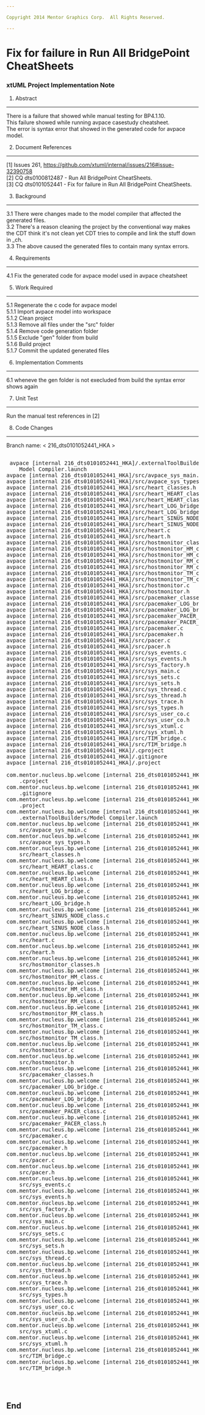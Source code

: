 ```yaml
---

Copyright 2014 Mentor Graphics Corp.  All Rights Reserved.

---
```


# Fix for failure in Run All BridgePoint CheatSheets
### xtUML Project Implementation Note
 

1. Abstract
-----------
There is a failure that showed while manual testing for BP4.1.10.  
This failure showed while running avpace casestudy cheatsheet.  
The error is syntax error that showed in the generated code for avpace model.  


2. Document References
----------------------
[1] Issues 261, https://github.com/xtuml/internal/issues/216#issue-32390758  
[2] CQ dts0100812487 - Run All BridgePoint CheatSheets.    
[3] CQ dts0101052441 - Fix for failure in Run All BridgePoint CheatSheets.  

3. Background
-------------
3.1 There were changes made to the model compiler that affected the generated files.   
3.2 There's a reason cleaning the project by the conventional way makes the CDT think it's not clean yet
    CDT tries to compile and link the stuff down in _ch.  
3.3 The above caused the generated files to contain many syntax errors.   


4. Requirements
---------------
4.1 Fix the generated code for avpace model used in avpace cheatsheet  


5. Work Required
----------------
5.1 Regenerate the c code for avpace model   
5.1.1 Import avpace model into workspace  
5.1.2 Clean project  
5.1.3 Remove all files under the "src" folder  
5.1.4 Remove code generation folder  
5.1.5 Exclude "gen" folder from build  
5.1.6 Build project  
5.1.7 Commit the updated generated files  

6. Implementation Comments
--------------------------
6.1 wheneve the gen folder is not execluded from build the syntax error shows again
 

7. Unit Test
------------
Run the manual test references in [2]
 
 
8. Code Changes
---------------
Branch name: < 216_dts0101052441_HKA >

<pre>

 avpace [internal 216_dts0101052441_HKA]/.externalToolBuilders/
    Model Compiler.launch
avpace [internal 216_dts0101052441_HKA]/src/avpace_sys_main.c
avpace [internal 216_dts0101052441_HKA]/src/avpace_sys_types.h
avpace [internal 216_dts0101052441_HKA]/src/heart_classes.h
avpace [internal 216_dts0101052441_HKA]/src/heart_HEART_class.c
avpace [internal 216_dts0101052441_HKA]/src/heart_HEART_class.h
avpace [internal 216_dts0101052441_HKA]/src/heart_LOG_bridge.c
avpace [internal 216_dts0101052441_HKA]/src/heart_LOG_bridge.h
avpace [internal 216_dts0101052441_HKA]/src/heart_SINUS_NODE_class.c
avpace [internal 216_dts0101052441_HKA]/src/heart_SINUS_NODE_class.h
avpace [internal 216_dts0101052441_HKA]/src/heart.c
avpace [internal 216_dts0101052441_HKA]/src/heart.h
avpace [internal 216_dts0101052441_HKA]/src/hostmonitor_classes.h
avpace [internal 216_dts0101052441_HKA]/src/hostmonitor_HM_class.c
avpace [internal 216_dts0101052441_HKA]/src/hostmonitor_HM_class.h
avpace [internal 216_dts0101052441_HKA]/src/hostmonitor_RM_class.c
avpace [internal 216_dts0101052441_HKA]/src/hostmonitor_RM_class.h
avpace [internal 216_dts0101052441_HKA]/src/hostmonitor_TM_class.c
avpace [internal 216_dts0101052441_HKA]/src/hostmonitor_TM_class.h
avpace [internal 216_dts0101052441_HKA]/src/hostmonitor.c
avpace [internal 216_dts0101052441_HKA]/src/hostmonitor.h
avpace [internal 216_dts0101052441_HKA]/src/pacemaker_classes.h
avpace [internal 216_dts0101052441_HKA]/src/pacemaker_LOG_bridge.c
avpace [internal 216_dts0101052441_HKA]/src/pacemaker_LOG_bridge.h
avpace [internal 216_dts0101052441_HKA]/src/pacemaker_PACER_class.c
avpace [internal 216_dts0101052441_HKA]/src/pacemaker_PACER_class.h
avpace [internal 216_dts0101052441_HKA]/src/pacemaker.c
avpace [internal 216_dts0101052441_HKA]/src/pacemaker.h
avpace [internal 216_dts0101052441_HKA]/src/pacer.c
avpace [internal 216_dts0101052441_HKA]/src/pacer.h
avpace [internal 216_dts0101052441_HKA]/src/sys_events.c
avpace [internal 216_dts0101052441_HKA]/src/sys_events.h
avpace [internal 216_dts0101052441_HKA]/src/sys_factory.h
avpace [internal 216_dts0101052441_HKA]/src/sys_main.c
avpace [internal 216_dts0101052441_HKA]/src/sys_sets.c
avpace [internal 216_dts0101052441_HKA]/src/sys_sets.h
avpace [internal 216_dts0101052441_HKA]/src/sys_thread.c
avpace [internal 216_dts0101052441_HKA]/src/sys_thread.h
avpace [internal 216_dts0101052441_HKA]/src/sys_trace.h
avpace [internal 216_dts0101052441_HKA]/src/sys_types.h
avpace [internal 216_dts0101052441_HKA]/src/sys_user_co.c
avpace [internal 216_dts0101052441_HKA]/src/sys_user_co.h
avpace [internal 216_dts0101052441_HKA]/src/sys_xtuml.c
avpace [internal 216_dts0101052441_HKA]/src/sys_xtuml.h
avpace [internal 216_dts0101052441_HKA]/src/TIM_bridge.c
avpace [internal 216_dts0101052441_HKA]/src/TIM_bridge.h
avpace [internal 216_dts0101052441_HKA]/.cproject
avpace [internal 216_dts0101052441_HKA]/.gitignore
avpace [internal 216_dts0101052441_HKA]/.project

com.mentor.nucleus.bp.welcome [internal 216_dts0101052441_HKA]/models/avpace/
    .cproject
com.mentor.nucleus.bp.welcome [internal 216_dts0101052441_HKA]/models/avpace/
    .gitignore
com.mentor.nucleus.bp.welcome [internal 216_dts0101052441_HKA]/models/avpace/
    .project
com.mentor.nucleus.bp.welcome [internal 216_dts0101052441_HKA]/models/avpace/
    .externalToolBuilders/Model Compiler.launch
com.mentor.nucleus.bp.welcome [internal 216_dts0101052441_HKA]/models/avpace/
    src/avpace_sys_main.c
com.mentor.nucleus.bp.welcome [internal 216_dts0101052441_HKA]/models/avpace/
    src/avpace_sys_types.h
com.mentor.nucleus.bp.welcome [internal 216_dts0101052441_HKA]/models/avpace/
    src/heart_classes.h
com.mentor.nucleus.bp.welcome [internal 216_dts0101052441_HKA]/models/avpace/
    src/heart_HEART_class.c
com.mentor.nucleus.bp.welcome [internal 216_dts0101052441_HKA]/models/avpace/
    src/heart_HEART_class.h
com.mentor.nucleus.bp.welcome [internal 216_dts0101052441_HKA]/models/avpace/
    src/heart_LOG_bridge.c
com.mentor.nucleus.bp.welcome [internal 216_dts0101052441_HKA]/models/avpace/
    src/heart_LOG_bridge.h
com.mentor.nucleus.bp.welcome [internal 216_dts0101052441_HKA]/models/avpace/
    src/heart_SINUS_NODE_class.c
com.mentor.nucleus.bp.welcome [internal 216_dts0101052441_HKA]/models/avpace/
    src/heart_SINUS_NODE_class.h
com.mentor.nucleus.bp.welcome [internal 216_dts0101052441_HKA]/models/avpace/
    src/heart.c
com.mentor.nucleus.bp.welcome [internal 216_dts0101052441_HKA]/models/avpace/
    src/heart.h
com.mentor.nucleus.bp.welcome [internal 216_dts0101052441_HKA]/models/avpace/
    src/hostmonitor_classes.h
com.mentor.nucleus.bp.welcome [internal 216_dts0101052441_HKA]/models/avpace/
    src/hostmonitor_HM_class.c
com.mentor.nucleus.bp.welcome [internal 216_dts0101052441_HKA]/models/avpace/
    src/hostmonitor_HM_class.h
com.mentor.nucleus.bp.welcome [internal 216_dts0101052441_HKA]/models/avpace/
    src/hostmonitor_RM_class.c
com.mentor.nucleus.bp.welcome [internal 216_dts0101052441_HKA]/models/avpace/
    src/hostmonitor_RM_class.h
com.mentor.nucleus.bp.welcome [internal 216_dts0101052441_HKA]/models/avpace/
    src/hostmonitor_TM_class.c
com.mentor.nucleus.bp.welcome [internal 216_dts0101052441_HKA]/models/avpace/
    src/hostmonitor_TM_class.h
com.mentor.nucleus.bp.welcome [internal 216_dts0101052441_HKA]/models/avpace/
    src/hostmonitor.c
com.mentor.nucleus.bp.welcome [internal 216_dts0101052441_HKA]/models/avpace/
    src/hostmonitor.h
com.mentor.nucleus.bp.welcome [internal 216_dts0101052441_HKA]/models/avpace/
    src/pacemaker_classes.h
com.mentor.nucleus.bp.welcome [internal 216_dts0101052441_HKA]/models/avpace/
    src/pacemaker_LOG_bridge.c
com.mentor.nucleus.bp.welcome [internal 216_dts0101052441_HKA]/models/avpace/
    src/pacemaker_LOG_bridge.h
com.mentor.nucleus.bp.welcome [internal 216_dts0101052441_HKA]/models/avpace/
    src/pacemaker_PACER_class.c
com.mentor.nucleus.bp.welcome [internal 216_dts0101052441_HKA]/models/avpace/
    src/pacemaker_PACER_class.h
com.mentor.nucleus.bp.welcome [internal 216_dts0101052441_HKA]/models/avpace/
    src/pacemaker.c
com.mentor.nucleus.bp.welcome [internal 216_dts0101052441_HKA]/models/avpace/
    src/pacemaker.h
com.mentor.nucleus.bp.welcome [internal 216_dts0101052441_HKA]/models/avpace/
    src/pacer.c
com.mentor.nucleus.bp.welcome [internal 216_dts0101052441_HKA]/models/avpace/
    src/pacer.h
com.mentor.nucleus.bp.welcome [internal 216_dts0101052441_HKA]/models/avpace/
    src/sys_events.c
com.mentor.nucleus.bp.welcome [internal 216_dts0101052441_HKA]/models/avpace/
    src/sys_events.h
com.mentor.nucleus.bp.welcome [internal 216_dts0101052441_HKA]/models/avpace/
    src/sys_factory.h
com.mentor.nucleus.bp.welcome [internal 216_dts0101052441_HKA]/models/avpace/
    src/sys_main.c
com.mentor.nucleus.bp.welcome [internal 216_dts0101052441_HKA]/models/avpace/
    src/sys_sets.c
com.mentor.nucleus.bp.welcome [internal 216_dts0101052441_HKA]/models/avpace/
    src/sys_sets.h
com.mentor.nucleus.bp.welcome [internal 216_dts0101052441_HKA]/models/avpace/
    src/sys_thread.c
com.mentor.nucleus.bp.welcome [internal 216_dts0101052441_HKA]/models/avpace/
    src/sys_thread.h
com.mentor.nucleus.bp.welcome [internal 216_dts0101052441_HKA]/models/avpace/
    src/sys_trace.h
com.mentor.nucleus.bp.welcome [internal 216_dts0101052441_HKA]/models/avpace/
    src/sys_types.h
com.mentor.nucleus.bp.welcome [internal 216_dts0101052441_HKA]/models/avpace/
    src/sys_user_co.c
com.mentor.nucleus.bp.welcome [internal 216_dts0101052441_HKA]/models/avpace/
    src/sys_user_co.h
com.mentor.nucleus.bp.welcome [internal 216_dts0101052441_HKA]/models/avpace/
    src/sys_xtuml.c
com.mentor.nucleus.bp.welcome [internal 216_dts0101052441_HKA]/models/avpace/
    src/sys_xtuml.h
com.mentor.nucleus.bp.welcome [internal 216_dts0101052441_HKA]/models/avpace/
    src/TIM_bridge.c
com.mentor.nucleus.bp.welcome [internal 216_dts0101052441_HKA]/models/avpace/
    src/TIM_bridge.h

 

</pre>

End
---

